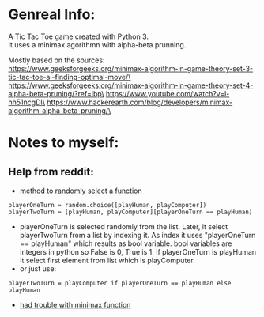 # Genreal Info:
A Tic Tac Toe game created with Python 3.\
It uses a minimax agorithmn with alpha-beta prunning.

Mostly based on the sources: \
https://www.geeksforgeeks.org/minimax-algorithm-in-game-theory-set-3-tic-tac-toe-ai-finding-optimal-move/\
https://www.geeksforgeeks.org/minimax-algorithm-in-game-theory-set-4-alpha-beta-pruning/?ref=lbp\
https://www.youtube.com/watch?v=l-hh51ncgDI\
https://www.hackerearth.com/blog/developers/minimax-algorithm-alpha-beta-pruning/\


# Notes to myself:

## Help from reddit:
- [method to randomly select a function](https://www.reddit.com/r/learnpython/comments/ofhke1/randomly_selecting_a_function_from_a_list/?utm_source=share&utm_medium=web2x&context=3)
```
playerOneTurn = random.choice([playHuman, playComputer])
playerTwoTurn = [playHuman, playComputer][playerOneTurn == playHuman]
```
- playerOneTurn is selected randomly from the list. Later, it select playerTwoTurn from a list by indexing it. As index it uses "playerOneTurn == playHuman" which results as bool variable. bool variables are integers in python so False is 0, True is 1. If playerOneTurn is playHuman it select first element from list which is playComputer.
- or just use:
``` 
playerTwoTurn = playComputer if playerOneTurn == playHuman else playHuman
```

- [had trouble with minimax function](https://www.reddit.com/r/algorithms/comments/oiolae/need_help_with_minimax_function_and/?utm_source=share&utm_medium=web2x&context=3)

